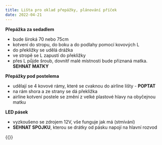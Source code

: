 ```yaml
---
title: Lišta pro oklad přepážky, plánování příček 
date: 2022-04-21
---
```


**Přepážka za sedadlem** 

* bude široká 70 nebo 75cm
* kotvení do stropu, do boku a do podlahy pomocí kovových L
* do překližky se udělá drážka
* ve stropě se L zapustí do překližky
* přes L půjde šroub, dovnitř malé místnosti bude přiznaná matka. **SEHNAT MATKY**


**Přepážky pod postelema**

* udělají se 4 kovové rámy, které se cvaknou do airline lišty - **POPTAT**
* na rám shora a ze strany se dá překližka
* airline kotvení postele se změní z velké plastové hlavy na obyčejnou matku


**LED pásek**

* vyzkoušeno se zdrojem 12V, vše funguje jak má (stmívání)
* **SEHNAT SPOJKU**, kterou se drátky od pásku napojí na hlavní rozvod


{{<gallery>}}
